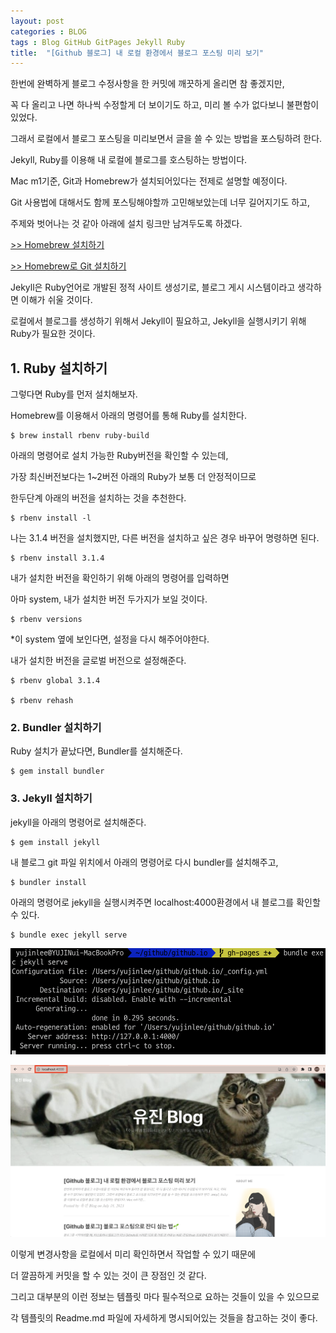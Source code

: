 ```yaml
---
layout: post
categories : BLOG
tags : Blog GitHub GitPages Jekyll Ruby
title:  "[Github 블로그] 내 로컬 환경에서 블로그 포스팅 미리 보기"
---
```


한번에 완벽하게 블로그 수정사항을 한 커밋에 깨끗하게 올리면 참 좋겠지만, 

꼭 다 올리고 나면 하나씩 수정할게 더 보이기도 하고, 미리 볼 수가 없다보니 불편함이 있었다. 

그래서 로컬에서 블로그 포스팅을 미리보면서 글을 쓸 수 있는 방법을 포스팅하려 한다. 



Jekyll, Ruby를 이용해 내 로컬에 블로그를 호스팅하는 방법이다. 

Mac m1기준, Git과 Homebrew가 설치되어있다는 전제로 설명할 예정이다. 

Git 사용법에 대해서도 함께 포스팅해야할까 고민해보았는데 너무 길어지기도 하고,

주제와 벗어나는 것 같아 아래에 설치 링크만 남겨두도록 하겠다. 

[>> Homebrew 설치하기](https://brew.sh/index_ko)

[>> Homebrew로 Git 설치하기](https://git-scm.com/download/mac) 



Jekyll은 Ruby언어로 개발된 정적 사이트 생성기로, 블로그 게시 시스템이라고 생각하면 이해가 쉬울 것이다. 

로컬에서 블로그를 생성하기 위해서 Jekyll이 필요하고, Jekyll을 실행시키기 위해 Ruby가 필요한 것이다.



## 1. Ruby 설치하기

그렇다면 Ruby를 먼저 설치해보자. 

Homebrew를 이용해서 아래의 명령어를 통해 Ruby를 설치한다.

```
$ brew install rbenv ruby-build
```



아래의 명령어로 설치 가능한 Ruby버전을 확인할 수 있는데, 

가장 최신버전보다는 1~2버전 아래의 Ruby가 보통 더 안정적이므로 

한두단계 아래의 버전을 설치하는 것을 추천한다. 

```
$ rbenv install -l
```



나는 3.1.4 버전을 설치했지만, 다른 버전을 설치하고 싶은 경우 바꾸어 명령하면 된다. 

```
$ rbenv install 3.1.4
```



내가 설치한 버전을 확인하기 위해 아래의 명령어를 입력하면 

아마 system, 내가 설치한 버전 두가지가 보일 것이다. 

```
$ rbenv versions
```



*이 system 옆에 보인다면, 설정을 다시 해주어야한다. 

내가 설치한 버전을 글로벌 버전으로 설정해준다. 

```
$ rbenv global 3.1.4 

$ rbenv rehash
```



### 2. Bundler 설치하기

Ruby 설치가 끝났다면, Bundler를 설치해준다. 

```
$ gem install bundler
```



### 3. Jekyll 설치하기

jekyll을 아래의 명령어로 설치해준다. 

```
$ gem install jekyll
```



내 블로그 git 파일 위치에서 아래의 명령어로 다시 bundler를 설치해주고, 

```
$ bundler install
```



 아래의 명령어로 jekyll을 실행시켜주면 localhost:4000환경에서 내 블로그를 확인할 수 있다. 

```
$ bundle exec jekyll serve
```

![1](/img/in-post/post-how-to-run-git-blog-on-local-env/1.png)

![2](/img/in-post/post-how-to-run-git-blog-on-local-env/2.png)



이렇게 변경사항을 로컬에서 미리 확인하면서 작업할 수 있기 때문에

더 깔끔하게 커밋을 할 수 있는 것이 큰 장점인 것 같다. 

그리고 대부분의 이런 정보는 템플릿 마다 필수적으로 요하는 것들이 있을 수 있으므로 

각 템플릿의 Readme.md 파일에 자세하게 명시되어있는 것들을 참고하는 것이 좋다. 